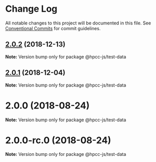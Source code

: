 # Change Log

All notable changes to this project will be documented in this file.
See [Conventional Commits](https://conventionalcommits.org) for commit guidelines.

## [2.0.2](https://github.com/hpcc-systems/Visualization/compare/@hpcc-js/test-data@2.0.1...@hpcc-js/test-data@2.0.2) (2018-12-13)

**Note:** Version bump only for package @hpcc-js/test-data






## [2.0.1](https://github.com/hpcc-systems/Visualization/compare/@hpcc-js/test-data@2.0.0...@hpcc-js/test-data@2.0.1) (2018-12-04)

**Note:** Version bump only for package @hpcc-js/test-data






<a name="2.0.0"></a>
# 2.0.0 (2018-08-24)

**Note:** Version bump only for package @hpcc-js/test-data





<a name="2.0.0-rc.0"></a>
# 2.0.0-rc.0 (2018-08-24)

**Note:** Version bump only for package @hpcc-js/test-data
